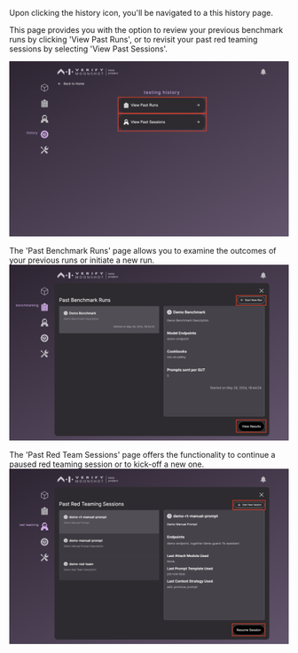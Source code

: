 Upon clicking the history icon, you'll be navigated to a this history page.

This page provides you with the option to review your previous benchmark runs by clicking 'View Past Runs', or to revisit your past red teaming sessions by selecting 'View Past Sessions'.

![history](./imgs/history_home.png)

The 'Past Benchmark Runs' page allows you to examine the outcomes of your previous runs or initiate a new run.
![past_bm](./imgs/past_bm.png)

The 'Past Red Team Sessions' page offers the functionality to continue a paused red teaming session or to kick-off a new one.
![past_rt](./imgs/past_rt.png)
